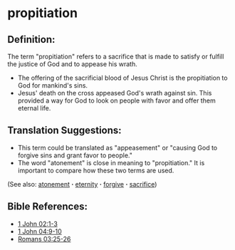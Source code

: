 # propitiation #

## Definition: ##

The term "propitiation" refers to a sacrifice that is made to satisfy or fulfill the justice of God and to appease his wrath.

* The offering of the sacrificial blood of Jesus Christ is the propitiation to God for mankind's sins.
* Jesus' death on the cross appeased God's wrath against sin. This provided a way for God to look on people with favor and offer them eternal life.

## Translation Suggestions: ##

* This term could be translated as "appeasement" or "causing God to forgive sins and grant favor to people."
* The word "atonement" is close in meaning to "propitiation." It is important to compare how these two terms are used.

(See also: [atonement](../kt/atonement.md) **·** [eternity](../kt/eternity.md) **·** [forgive](../kt/forgive.md) **·** [sacrifice](../other/sacrifice.md))

## Bible References: ##

* [1 John 02:1-3](https://door43.org/en/bible/notes/1jn/02/01)
* [1 John 04:9-10](https://door43.org/en/bible/notes/1jn/04/09)
* [Romans 03:25-26](https://door43.org/en/bible/notes/rom/03/25)

